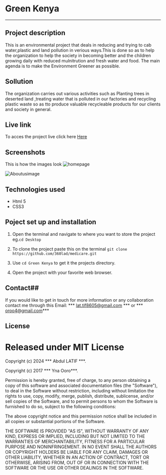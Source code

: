 # Green Kenya

---

## Project description
This is an environmental project that deals in reducing and trying to cab water,plastic and land pollution in verious ways.This is done so as to help the organization to help the society in becoming better and the children growing daily with reduced mulnitrution and fresh water and food. The main agenda is to make the Environment Greener as possible.

## Sollution
The organization carries out various activities such as Planting trees in deserted land ,treating water that is polluted in our factories and recycling plastic waste so as tto produce valuable  recycleable products for our clients and society in general.


## Live link

To acces the project live click here
[Here](https://360lad.github.io/medicare/)

## Screenshots

This is how the images look
![homepage]()

![Aboutusimage](/images/medicare-img2.png)

## Technologies used

- Html 5
- CSS3

## Poject set up and installation

1. Open the terminal and navigate to where you want to store the project eg.`cd Desktop`

2. To clone the project paste this on the terminal `git clone https://github.com/360lad/medicare.git`
3. Use `cd Green Kenya` to get it the projects directory.

4. Open the project with your favorite web browser.

## Contact##
 If you would like to get in touch for more information or any collaboration contact me through this Email:
*** lat.tif8605@gmail.com *** or *** oroo4@gmail.com***

## License ##
# Released under MIT License

Copyright (c) 2024 *** Abdul LATIF ***.

Copyright (c) 2017 *** Yna Ooro***.

Permission is hereby granted, free of charge, to any person obtaining a copy of this software and associated documentation files (the "Software"), to deal in the Software without restriction, including without limitation the rights to use, copy, modify, merge, publish, distribute, sublicense, and/or sell copies of the Software, and to permit persons to whom the Software is furnished to do so, subject to the following conditions:

The above copyright notice and this permission notice shall be included in all copies or substantial portions of the Software.

THE SOFTWARE IS PROVIDED "AS IS", WITHOUT WARRANTY OF ANY KIND, EXPRESS OR IMPLIED, INCLUDING BUT NOT LIMITED TO THE WARRANTIES OF MERCHANTABILITY, FITNESS FOR A PARTICULAR PURPOSE AND NONINFRINGEMENT. IN NO EVENT SHALL THE AUTHORS OR COPYRIGHT HOLDERS BE LIABLE FOR ANY CLAIM, DAMAGES OR OTHER LIABILITY, WHETHER IN AN ACTION OF CONTRACT, TORT OR OTHERWISE, ARISING FROM, OUT OF OR IN CONNECTION WITH THE SOFTWARE OR THE USE OR OTHER DEALINGS IN THE SOFTWARE.


